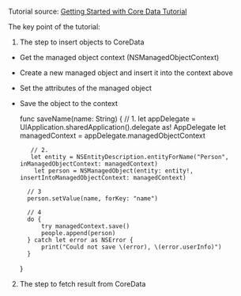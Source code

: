 Tutorial source: [Getting Started with Core Data Tutorial][1]

The key point of the tutorial:
1. The step to insert objects to CoreData
* Get the managed object context (NSManagedObjectContext)
* Create a new managed object and insert it into the context above
* Set the attributes of the managed object
* Save the object to the context

	func saveName(name: String) {
		// 1. 
	    let appDelegate = UIApplication.sharedApplication().delegate as! AppDelegate
	    let managedContext = appDelegate.managedObjectContext
	        
	     // 2. 
	     let entity = NSEntityDescription.entityForName("Person", inManagedObjectContext: managedContext)
	      let person = NSManagedObject(entity: entity!, insertIntoManagedObjectContext: managedContext)
	      
		// 3  
	    person.setValue(name, forKey: "name")
	    
		// 4	
	    do {
	        try managedContext.save()  
	        people.append(person)
	    } catch let error as NSError {
	        print("Could not save \(error), \(error.userInfo)")
	    }
	}
	
2. The step to fetch result from CoreData

[1]:	http://www.raywenderlich.com/115695/getting-started-with-core-data-tutorial